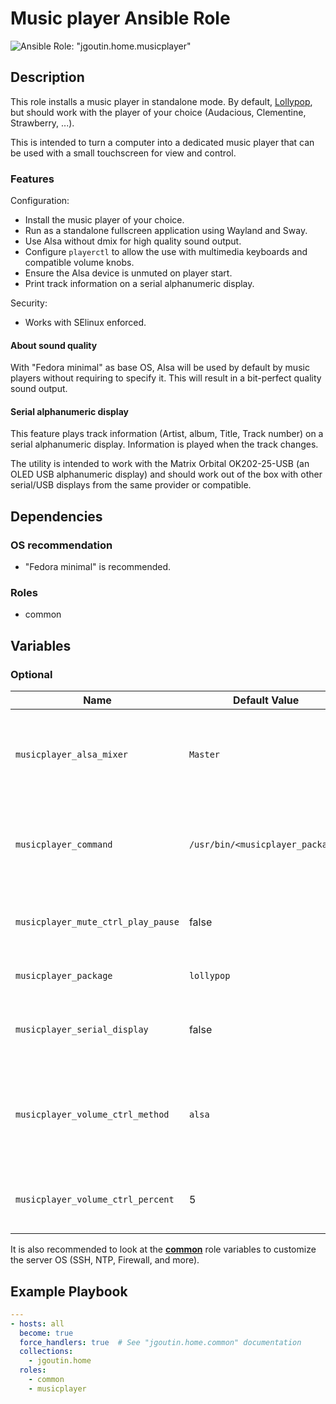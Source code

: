 # Music player Ansible Role

![Ansible Role: "jgoutin.home.musicplayer"](https://github.com/JGoutin/ansible_home/workflows/Ansible%20Role:%20%22jgoutin.home.musicplayer%22/badge.svg)

## Description

This role installs a music player in standalone mode.
By default, [Lollypop](https://gitlab.gnome.org/World/lollypop), but should work with 
the player of your choice (Audacious, Clementine, Strawberry, ...).

This is intended to turn a computer into a dedicated music player that can be used with 
a small touchscreen for view and control.

### Features

Configuration:
* Install the music player of your choice.
* Run as a standalone fullscreen application using Wayland and Sway.
* Use Alsa without dmix for high quality sound output.
* Configure `playerctl` to allow the use with multimedia keyboards and compatible 
  volume knobs.
* Ensure the Alsa device is unmuted on player start.
* Print track information on a serial alphanumeric display.

Security:
* Works with SElinux enforced.

#### About sound quality

With "Fedora minimal" as base OS, Alsa will be used by default by music players without
requiring to specify it.
This will result in a bit-perfect quality sound output.

#### Serial alphanumeric display

This feature plays track information (Artist, album, Title, Track number) on a serial
alphanumeric display.
Information is played when the track changes.

The utility is intended to work with the Matrix Orbital OK202-25-USB (an OLED USB 
alphanumeric display) and should work out of the box with other serial/USB
displays from the same provider or compatible.

## Dependencies

### OS recommendation

* "Fedora minimal" is recommended. 

### Roles

* common

## Variables

### Optional

| Name                               | Default Value                    | Description                                                                                                                              |
|------------------------------------|----------------------------------|------------------------------------------------------------------------------------------------------------------------------------------|
| `musicplayer_alsa_mixer`           | `Master`                         | Alsa mixer used with the music player. Allow to ensure it is unmuted on start and allow to toggle mute state with player control.        |
| `musicplayer_command`              | `/usr/bin/<musicplayer_package>` | Command to use to run the music player. By default, run the command based on the `musicplayer_package` name.                             |
| `musicplayer_mute_ctrl_play_pause` | false                            | If `true`, bind the "mute" keystoke to the play/pause action instead of the mute action.                                                 |
| `musicplayer_package`              | `lollypop`                       | Name of the music player Fedora package.                                                                                                 |
| `musicplayer_serial_display`       | false                            | If `true`, install an utility that print track information on the serial alphanumeric display.                                           |
| `musicplayer_volume_ctrl_method`   | `alsa`                           | Name of the music player Fedora package. Possible values are `alsa` to use Alsa mixer or `playerctl` to use music player volume control. |
| `musicplayer_volume_ctrl_percent`  | 5                                | Amount of volume in percent to decrease/increase with the volume control.                                                                |

It is also recommended to look at the [**common**](../common/README.md) role variables
to customize the server OS (SSH, NTP, Firewall, and more).

## Example Playbook

```yaml
---
- hosts: all
  become: true
  force_handlers: true  # See "jgoutin.home.common" documentation
  collections:
    - jgoutin.home
  roles:
    - common
    - musicplayer
```
